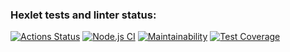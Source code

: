 ### Hexlet tests and linter status:
[![Actions Status](https://github.com/DenisFrolkin/frontend-project-lvl2/workflows/hexlet-check/badge.svg)](https://github.com/DenisFrolkin/frontend-project-lvl2/actions)
[![Node.js CI](https://github.com/DenisFrolkin/frontend-project-lvl2/actions/workflows/node.js.yml/badge.svg)](https://github.com/DenisFrolkin/frontend-project-lvl2/actions/workflows/node.js.yml)
[![Maintainability](https://api.codeclimate.com/v1/badges/8c8433fa6332a4279201/maintainability)](https://codeclimate.com/github/DenisFrolkin/frontend-project-lvl2/maintainability)
[![Test Coverage](https://api.codeclimate.com/v1/badges/8c8433fa6332a4279201/test_coverage)](https://codeclimate.com/github/DenisFrolkin/frontend-project-lvl2/test_coverage)
